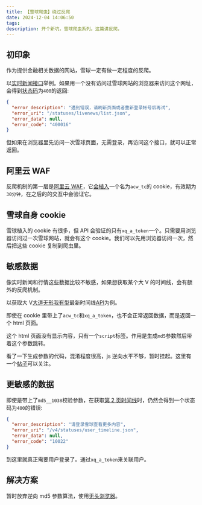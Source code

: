 ```yaml
---
title: 【雪球爬虫】绕过反爬
date: 2024-12-04 14:06:50
tags:
description: 开个新坑，雪球爬虫系列。这篇讲反爬。
---
```


## 初印象

作为提供金融相关数据的网站，雪球一定有做一定程度的反爬。

以[实时新闻接口](https://xueqiu.com/statuses/livenews/list.json)举例。如果用一个没有访问过雪球网站的浏览器来访问这个网址，会得到[状态码](https://developer.mozilla.org/zh-CN/docs/Web/HTTP/Status)为`400`的返回:

```json
{
  "error_description": "遇到错误，请刷新页面或者重新登录帐号后再试",
  "error_uri": "/statuses/livenews/list.json",
  "error_data": null,
  "error_code": "400016"
}
```

但如果在浏览器里先访问一次雪球页面，无需登录，再访问这个接口，就可以正常返回。

## 阿里云 WAF

反爬机制的第一层是[阿里云 WAF](https://help.aliyun.com/zh/waf/web-application-firewall-3-0/product-overview/what-is-waf)，它[会植入](https://help.aliyun.com/zh/waf/web-application-firewall-3-0/web-application-firewall-3-0-security-compliance-instructions#60eaa86b7ef4w)一个名为`acw_tc`的 cookie，有效期为`30分钟`，在之后的的交互中会验证它。

## 雪球自身 cookie

雪球植入的 cookie 有很多，但 API 会验证的只有`xq_a_token`一个。只需要用浏览器访问过一次雪球网站，就会有这个 cookie。我们可以先用浏览器访问一次，然后把这些 cookie 复制到爬虫里。

## 敏感数据

像实时新闻和行情这些数据比较不敏感，如果想获取某个大 V 的时间线，会有额外的反爬机制。

以获取大 V[大道无形我有型](https://xueqiu.com/u/1247347556)最新时间线[API](https://xueqiu.com/v4/statuses/user_timeline.json?user_id=1247347556)为例。

即使在 cookie 里带上了`acw_tc`和`xq_a_token`，也不会正常返回数据，而是返回一个 html 页面。

这个 html 页面没有显示内容，只有一个`script`标签。作用是生成`md5`参数然后带着这个参数跳转。

看了一下生成参数的代码，混淆程度很高，js 逆向水平不够，暂时挂起。这里有一个[帖子](https://ask.csdn.net/questions/8164591)可以关注。

## 更敏感的数据

即使是带上了`md5__1038`校验参数，在获取[第 2 页时间线](https://xueqiu.com/v4/statuses/user_timeline.json?user_id=1247347556&page=2)时，仍然会得到一个状态码为`400`的错误:

```json
{
  "error_description": "请登录雪球查看更多内容",
  "error_uri": "/v4/statuses/user_timeline.json",
  "error_data": null,
  "error_code": "10022"
}
```

到这里就真正需要用户登录了。通过`xq_a_token`来关联用户。

## 解决方案

暂时放弃逆向 md5 参数算法，使用[无头浏览器](https://www.bright.cn/blog/web-data/best-headless-browsers)。
